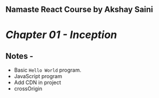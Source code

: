 
## Namaste React Course by Akshay Saini
# _Chapter 01 - Inception_


## Notes -
- Basic `Hello World` program.
- JavaScript program 
- Add CDN in project
- crossOrigin





### <script crossorigin src="https://unpkg.com/react@18/umd/react.production.min.js"></script>
### <script crossorigin src="https://unpkg.com/react-dom@18/umd/react-dom.production.min.js"></script>



    
